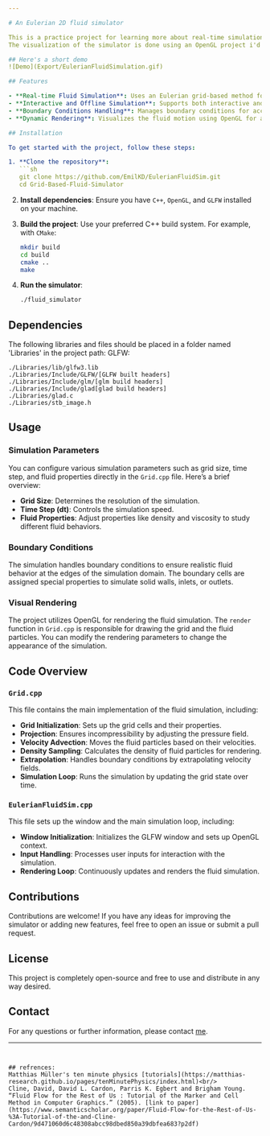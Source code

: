 ```yaml
---

# An Eulerian 2D fluid simulator

This is a practice project for learning more about real-time simulations and implementation of computational solutions for differential equations, in this case a simplified version of the Navier-Stokes equations.
The visualization of the simulator is done using an OpenGL project i'd developed earlier.

## Here's a short demo
![Demo](Export/EulerianFluidSimulation.gif)

## Features

- **Real-time Fluid Simulation**: Uses an Eulerian grid-based method for simulating fluid motion in real-time.
- **Interactive and Offline Simulation**: Supports both interactive and offline simulations.
- **Boundary Conditions Handling**: Manages boundary conditions for accurate simulation results.
- **Dynamic Rendering**: Visualizes the fluid motion using OpenGL for an engaging experience.

## Installation

To get started with the project, follow these steps:

1. **Clone the repository**:
   ```sh
   git clone https://github.com/EmilKD/EulerianFluidSim.git
   cd Grid-Based-Fluid-Simulator
   ```

2. **Install dependencies**:
   Ensure you have `C++`, `OpenGL`, and `GLFW` installed on your machine.

3. **Build the project**:
   Use your preferred C++ build system. For example, with `CMake`:
   ```sh
   mkdir build
   cd build
   cmake ..
   make
   ```
4. **Run the simulator**:
   ```sh
   ./fluid_simulator
   ```

## Dependencies
The following libraries and files should be placed in a folder named 'Libraries' in the project path:
GLFW: 
```
./Libraries/lib/glfw3.lib
./Libraries/Include/GLFW/[GLFW built headers]
./Libraries/Include/glm/[glm build headers]
./Libraries/Include/glad[glad build headers]
./Libraries/glad.c
./Libraries/stb_image.h
```

## Usage

### Simulation Parameters

You can configure various simulation parameters such as grid size, time step, and fluid properties directly in the `Grid.cpp` file. Here’s a brief overview:

- **Grid Size**: Determines the resolution of the simulation.
- **Time Step (dt)**: Controls the simulation speed.
- **Fluid Properties**: Adjust properties like density and viscosity to study different fluid behaviors.

### Boundary Conditions

The simulation handles boundary conditions to ensure realistic fluid behavior at the edges of the simulation domain. The boundary cells are assigned special properties to simulate solid walls, inlets, or outlets.

### Visual Rendering

The project utilizes OpenGL for rendering the fluid simulation. The `render` function in `Grid.cpp` is responsible for drawing the grid and the fluid particles. You can modify the rendering parameters to change the appearance of the simulation.

## Code Overview

### `Grid.cpp`

This file contains the main implementation of the fluid simulation, including:
- **Grid Initialization**: Sets up the grid cells and their properties.
- **Projection**: Ensures incompressibility by adjusting the pressure field.
- **Velocity Advection**: Moves the fluid particles based on their velocities.
- **Density Sampling**: Calculates the density of fluid particles for rendering.
- **Extrapolation**: Handles boundary conditions by extrapolating velocity fields.
- **Simulation Loop**: Runs the simulation by updating the grid state over time.

### `EulerianFluidSim.cpp`

This file sets up the window and the main simulation loop, including:
- **Window Initialization**: Initializes the GLFW window and sets up OpenGL context.
- **Input Handling**: Processes user inputs for interaction with the simulation.
- **Rendering Loop**: Continuously updates and renders the fluid simulation.


## Contributions

Contributions are welcome! If you have any ideas for improving the simulator or adding new features, feel free to open an issue or submit a pull request.

## License

This project is completely open-source and free to use and distribute in any way desired.

## Contact

For any questions or further information, please contact [me](emil.ke.200@gmail.com).

---
```


## refrences:
Matthias Müller's ten minute physics [tutorials](https://matthias-research.github.io/pages/tenMinutePhysics/index.html)<br/>
Cline, David, David L. Cardon, Parris K. Egbert and Brigham Young. “Fluid Flow for the Rest of Us : Tutorial of the Marker and Cell Method in Computer Graphics.” (2005). [link to paper](https://www.semanticscholar.org/paper/Fluid-Flow-for-the-Rest-of-Us-%3A-Tutorial-of-the-and-Cline-Cardon/9d471060d6c48308abcc98dbed850a39dbfea683?p2df)
